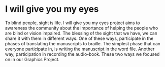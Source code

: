 # I will give you my eyes
To blind people, sight is life. I will give you my eyes project aims to awareness the community about the importance of helping the people who are blind or vision impaired. The blessing of the sight that we have, we can share it with them in different ways. One of these ways, participate in the phases of translating the manuscripts to braille. The simplest phase that can everyone participate in, is writing the manuscript in the word file. Another way, participation in recording the audio-book. These two ways we focused on in our Graphics Project.

